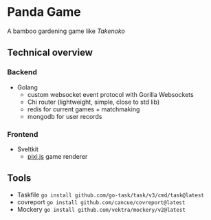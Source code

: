 # Panda Game

A bamboo gardening game like *Takenoko*

## Technical overview

### Backend

* Golang
  * custom websocket event protocol with Gorilla Websockets
  * Chi router (lightweight, simple, close to std lib)
  * redis for current games + matchmaking
  * mongodb for user records

### Frontend

* Sveltkit
  * [pixi.js](https://github.com/pixijs/pixijs) game renderer

## Tools

* Taskfile `go install github.com/go-task/task/v3/cmd/task@latest`
* covreport `go install github.com/cancue/covreport@latest`
* Mockery `go install github.com/vektra/mockery/v2@latest`
